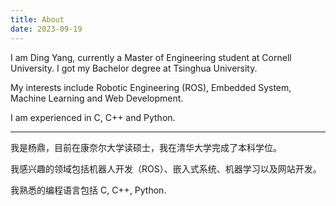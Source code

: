 ```yaml
---
title: About
date: 2023-09-19
---
```


I am Ding Yang, currently a Master of Engineering student at Cornell University. I got my Bachelor degree at Tsinghua University.

My interests include Robotic Engineering (ROS), Embedded System, Machine Learning and Web Development.

I am experienced in C, C++ and Python.

---

我是杨鼎，目前在康奈尔大学读硕士，我在清华大学完成了本科学位。

我感兴趣的领域包括机器人开发（ROS）、嵌入式系统、机器学习以及网站开发。

我熟悉的编程语言包括 C, C++, Python.